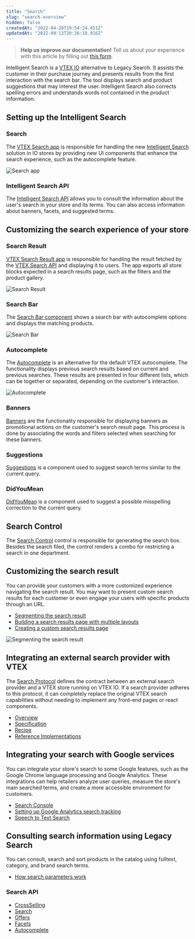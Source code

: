 ```yaml
---
title: "Search"
slug: "search-overview"
hidden: false
createdAt: "2022-04-28T19:54:24.451Z"
updatedAt: "2022-09-13T20:26:18.916Z"
---
```


> **Help us improve our documentation!** Tell us about your experience with this article by filling out [this form](https://forms.gle/fQoELRA1yfKDqmAb8).

Intelligent Search is a [VTEX IO](https://vtex.com/us-en/store-framework/) alternative to Legacy Search. It assists the customer in their purchase journey and presents results from the first interaction with the search bar. The tool displays search and product suggestions that may interest the user. Intelligent Search also corrects spelling errors and understands words not contained in the product information.

## Setting up the Intelligent Search

### Search

The [VTEX Search app](https://developers.vtex.com/docs/guides/vtex-search) is responsible for handling the new [Intelligent Search](https://help.vtex.com/tracks/vtex-intelligent-search) solution in IO stores by providing new UI components that enhance the search experience, such as the autocomplete feature.

![Search app](https://raw.githubusercontent.com/vtexdocs/dev-portal-content/main/docs/guides/Getting%20Started/search-overview-0_21.gif)

### Intelligent Search API

The [Intelligent Search API](https://developers.vtex.com/docs/api-reference/intelligent-search-api#overview) allows you to consult the information about the user's search in your store and its terms. You can also access information about banners, facets, and suggested terms.

## Customizing the search experience of your store

### Search Result

[VTEX Search Result app](https://developers.vtex.com/docs/guides/vtex-search-result) is responsible for handling the result fetched by the [VTEX Search API](https://developers.vtex.com/vtex-developer-docs/reference/search-api-overview) and displaying it to users. The app exports all store blocks expected in a search results page, such as the filters and the product gallery.

![Search Result](https://raw.githubusercontent.com/vtexdocs/dev-portal-content/main/docs/guides/Getting%20Started/search-overview-1_33.png)

### Search Bar

The [Search Bar component](https://developers.vtex.com/docs/guides/vtex-store-components-searchbar) shows a search bar with autocomplete options and displays the matching products.

![Search Bar](https://raw.githubusercontent.com/vtexdocs/dev-portal-content/main/docs/guides/Getting%20Started/search-overview-2_39.png)

### Autocomplete

The [Autocomplete](https://developers.vtex.com/docs/guides/vtex-search-autocomplete) is an alternative for the default VTEX autocomplete. The functionality displays previous search results based on current and previous searches. These results are presented in four different lists, which can be together or separated, depending on the customer's interaction.

![Autocomplete](https://raw.githubusercontent.com/vtexdocs/dev-portal-content/main/docs/guides/Getting%20Started/search-overview-3_45.png)

### Banners

[Banners](https://developers.vtex.com/docs/guides/vtex-search-banner) are the functionality responsible for displaying banners as promotional actions on the customer's search result page. This process is done by associating the words and filters selected when searching for these banners.

### Suggestions

[Suggestions](https://developers.vtex.com/docs/guides/vtex-search-suggestions) is a component used to suggest search terms similar to the current query.

### DidYouMean

[DidYouMean](https://developers.vtex.com/docs/guides/vtex-search-didyoumean) is a component used to suggest a possible misspelling correction to the current query.

## Search Control

The [Search Control](https://developers.vtex.com/vtex-rest-api/docs/search-control-fulltextsearchbox) control is responsible for generating the search box. Besides the search filed, the control renders a combo for restricting a search in one department.

## Customizing the search result

You can provide your customers with a more customized experience navigating the search result. You may want to present custom search results for each customer or even engage your users with specific products through an URL.

- [Segmenting the search result](https://developers.vtex.com/docs/guides/vtex-io-documentation-segmenting-the-search-result)
- [Building a search results page with multiple layouts](https://developers.vtex.com/docs/guides/vtex-io-documentation-building-a-search-results-page-with-multiple-layouts)
- [Creating a custom search results page](https://developers.vtex.com/docs/guides/vtex-io-documentation-creating-a-custom-search-results-page)

![Segmenting the search result](https://raw.githubusercontent.com/vtexdocs/dev-portal-content/main/docs/guides/Getting%20Started/search-overview-4_71.gif)

## Integrating an external search provider with VTEX

The [Search Protocol](https://developers.vtex.com/vtex-rest-api/docs/search-integration-guide) defines the contract between an external search provider and a VTEX store running on VTEX IO. If a search provider adheres to this protocol, it can completely replace the original VTEX search capabilities without needing to implement any front-end pages or react components.

- [Overview](https://developers.vtex.com/vtex-rest-api/docs/external-search-provider-overview)
- [Specification](https://developers.vtex.com/vtex-rest-api/docs/external-search-provider-specification)
- [Recipe](https://developers.vtex.com/vtex-rest-api/docs/external-search-provider-recipe)
- [Reference Implementations](https://developers.vtex.com/vtex-rest-api/docs/external-search-provider-reference)

## Integrating your search with Google services

You can integrate your store's search to some Google features, such as the Google Chrome language processing and Google Analytics. These integrations can help retailers analyze user queries, measure the store's main searched terms, and create a more accessible environment for customers.

- [Search Console](https://developers.vtex.com/docs/guides/vtex-google-search-console)
- [Setting up Google Analytics search tracking](https://developers.vtex.com/docs/guides/vtex-io-documentation-setting-up-google-analytics-search-tracking)
- [Speech to Text Search](https://developers.vtex.com/docs/guides/vtexarg-speech-to-text)

## Consulting search information using Legacy Search

You can consult, search and sort products in the catalog using fulltext, category, and brand search terms.

- [How search parameters work](https://developers.vtex.com/vtex-rest-api/docs/how-search-parameters-work)

### Search API

- [CrossSelling](https://developers.vtex.com/vtex-rest-api/reference/productsearchwhosawalsosaw)
- [Search](https://developers.vtex.com/vtex-rest-api/reference/productsearch)
- [Offers](https://developers.vtex.com/vtex-rest-api/reference/get_api-catalog-system-pub-products-offers-productid)
- [Facets](https://developers.vtex.com/vtex-rest-api/reference/get_api-catalog-system-pub-facets-category-categoryid)
- [Autocomplete](https://developers.vtex.com/vtex-rest-api/reference/autocomplete)
